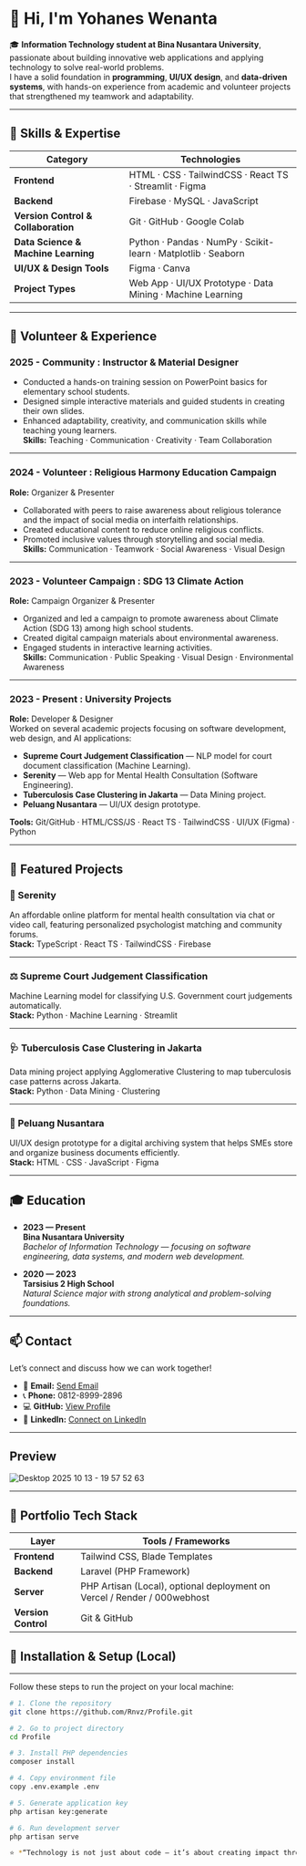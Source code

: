 # 👋 Hi, I'm Yohanes Wenanta

🎓 **Information Technology student at Bina Nusantara University**, passionate about building innovative web applications and applying technology to solve real-world problems.  
I have a solid foundation in **programming**, **UI/UX design**, and **data-driven systems**, with hands-on experience from academic and volunteer projects that strengthened my teamwork and adaptability.

---

## 🧠 Skills & Expertise

| Category | Technologies |
|-----------|---------------|
| **Frontend** | HTML · CSS · TailwindCSS · React TS · Streamlit · Figma |
| **Backend** | Firebase · MySQL · JavaScript |
| **Version Control & Collaboration** | Git · GitHub · Google Colab |
| **Data Science & Machine Learning** | Python · Pandas · NumPy · Scikit-learn · Matplotlib · Seaborn |
| **UI/UX & Design Tools** | Figma · Canva |
| **Project Types** | Web App · UI/UX Prototype · Data Mining · Machine Learning |

---

## 💼 Volunteer & Experience

### 2025 - Community : Instructor & Material Designer  
- Conducted a hands-on training session on PowerPoint basics for elementary school students.  
- Designed simple interactive materials and guided students in creating their own slides.  
- Enhanced adaptability, creativity, and communication skills while teaching young learners.  
**Skills:** Teaching · Communication · Creativity · Team Collaboration  

---

### 2024 - Volunteer : Religious Harmony Education Campaign  
**Role:** Organizer & Presenter  
- Collaborated with peers to raise awareness about religious tolerance and the impact of social media on interfaith relationships.  
- Created educational content to reduce online religious conflicts.  
- Promoted inclusive values through storytelling and social media.  
**Skills:** Communication · Teamwork · Social Awareness · Visual Design  

---

### 2023 - Volunteer Campaign : SDG 13 Climate Action  
**Role:** Campaign Organizer & Presenter  
- Organized and led a campaign to promote awareness about Climate Action (SDG 13) among high school students.  
- Created digital campaign materials about environmental awareness.  
- Engaged students in interactive learning activities.  
**Skills:** Communication · Public Speaking · Visual Design · Environmental Awareness  

---

### 2023 - Present : University Projects  
**Role:** Developer & Designer  
Worked on several academic projects focusing on software development, web design, and AI applications:
- **Supreme Court Judgement Classification** — NLP model for court document classification (Machine Learning).  
- **Serenity** — Web app for Mental Health Consultation (Software Engineering).  
- **Tuberculosis Case Clustering in Jakarta** — Data Mining project.  
- **Peluang Nusantara** — UI/UX design prototype.  

**Tools:** Git/GitHub · HTML/CSS/JS · React TS · TailwindCSS · UI/UX (Figma) · Python  

---

## 🚀 Featured Projects

### 🧘 Serenity  
An affordable online platform for mental health consultation via chat or video call, featuring personalized psychologist matching and community forums.  
**Stack:** TypeScript · React TS · TailwindCSS · Firebase  

---

### ⚖️ Supreme Court Judgement Classification  
Machine Learning model for classifying U.S. Government court judgements automatically.  
**Stack:** Python · Machine Learning · Streamlit  

---

### 🩺 Tuberculosis Case Clustering in Jakarta  
Data mining project applying Agglomerative Clustering to map tuberculosis case patterns across Jakarta.  
**Stack:** Python · Data Mining · Clustering  

---

### 📁 Peluang Nusantara  
UI/UX design prototype for a digital archiving system that helps SMEs store and organize business documents efficiently.  
**Stack:** HTML · CSS · JavaScript · Figma  

---

## 🎓 Education

- **2023 — Present**  
  **Bina Nusantara University**  
  *Bachelor of Information Technology — focusing on software engineering, data systems, and modern web development.*

- **2020 — 2023**  
  **Tarsisius 2 High School**  
  *Natural Science major with strong analytical and problem-solving foundations.*

---

## 📫 Contact

Let’s connect and discuss how we can work together!  

- 📧 **Email:** [Send Email](mailto:yohanes.wenanta@binus.ac.id)  
- 📞 **Phone:** 0812-8999-2896  
- 💻 **GitHub:** [View Profile](https://github.com/Rnvz)  
- 🔗 **LinkedIn:** [Connect on LinkedIn](https://www.linkedin.com/in/yohanes-wenanta-2965a01ba/)

---

## Preview
![Desktop 2025 10 13 - 19 57 52 63](https://github.com/user-attachments/assets/692bab44-57d3-4617-b020-24784615892d)

---

## :jigsaw: Portfolio Tech Stack

| Layer | Tools / Frameworks |
|-------|--------------------|
| **Frontend** | Tailwind CSS, Blade Templates |
| **Backend** | Laravel (PHP Framework) |
| **Server** | PHP Artisan (Local), optional deployment on Vercel / Render / 000webhost |
| **Version Control** | Git & GitHub |
## :rocket: Installation & Setup (Local)

---

Follow these steps to run the project on your local machine:

```bash
# 1. Clone the repository
git clone https://github.com/Rnvz/Profile.git

# 2. Go to project directory
cd Profile

# 3. Install PHP dependencies
composer install

# 4. Copy environment file
copy .env.example .env

# 5. Generate application key
php artisan key:generate

# 6. Run development server
php artisan serve

⭐ *“Technology is not just about code — it’s about creating impact through innovation and empathy.”*
